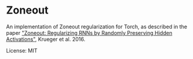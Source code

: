 # Zoneout

An implementation of Zoneout regularization for Torch, as described in the paper ["Zoneout: Regularizing RNNs by Randomly Preserving Hidden Activations"](https://arxiv.org/abs/1606.01305), Krueger et al. 2016.

License: MIT
